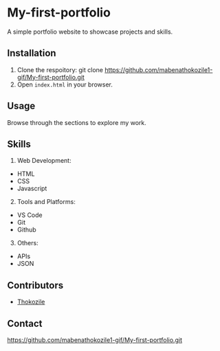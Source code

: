 # My-first-portfolio

A simple portfolio website to showcase projects and skills.

## Installation

1. Clone the respoitory:
   git clone https://github.com/mabenathokozile1-gif/My-first-portfolio.git
2. Open `index.html` in your browser.

## Usage

Browse through the sections to explore my work.

## Skills

1. Web Development:

- HTML
- CSS
- Javascript

2. Tools and Platforms:

- VS Code
- Git
- Github

3. Others:

- APIs
- JSON

## Contributors

- [Thokozile](https://github.com/mabenathokozile1-gif)

## Contact

https://github.com/mabenathokozile1-gif/My-first-portfolio.git
